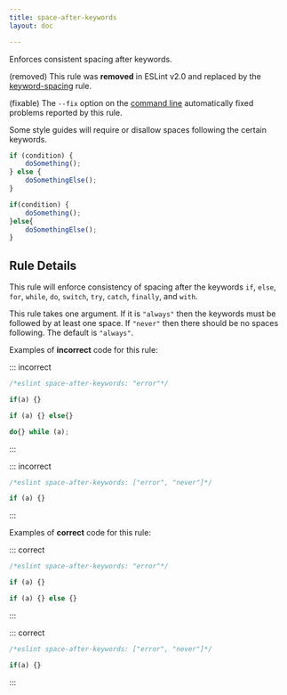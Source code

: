 ```yaml
---
title: space-after-keywords
layout: doc

---
```


Enforces consistent spacing after keywords.

(removed) This rule was **removed** in ESLint v2.0 and replaced by the [keyword-spacing](keyword-spacing) rule.

(fixable) The `--fix` option on the [command line](../user-guide/command-line-interface#--fix) automatically fixed problems reported by this rule.

Some style guides will require or disallow spaces following the certain keywords.

```js
if (condition) {
    doSomething();
} else {
    doSomethingElse();
}

if(condition) {
    doSomething();
}else{
    doSomethingElse();
}
```

## Rule Details

This rule will enforce consistency of spacing after the keywords `if`, `else`, `for`, `while`, `do`, `switch`, `try`, `catch`, `finally`, and `with`.

This rule takes one argument. If it is `"always"` then the keywords must be followed by at least one space. If `"never"`
then there should be no spaces following. The default is `"always"`.

Examples of **incorrect** code for this rule:

::: incorrect

```js
/*eslint space-after-keywords: "error"*/

if(a) {}

if (a) {} else{}

do{} while (a);
```

:::

::: incorrect

```js
/*eslint space-after-keywords: ["error", "never"]*/

if (a) {}
```

:::

Examples of **correct** code for this rule:

::: correct

```js
/*eslint space-after-keywords: "error"*/

if (a) {}

if (a) {} else {}
```

:::

::: correct

```js
/*eslint space-after-keywords: ["error", "never"]*/

if(a) {}
```

:::
